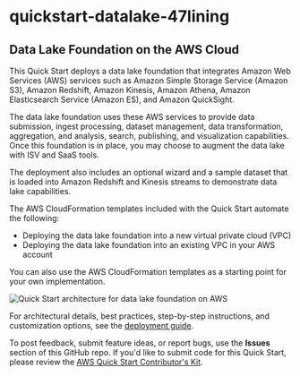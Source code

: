 # quickstart-datalake-47lining
## Data Lake Foundation on the AWS Cloud

This Quick Start deploys a data lake foundation that integrates Amazon Web Services (AWS) services such as Amazon Simple Storage Service (Amazon S3), Amazon Redshift, Amazon Kinesis, Amazon Athena, Amazon Elasticsearch Service (Amazon ES), and Amazon QuickSight.

The data lake foundation uses these AWS services to provide data submission, ingest processing, dataset management, data transformation, aggregation, and analysis, search, publishing, and visualization capabilities. Once this foundation is in place, you may choose to augment the data lake with ISV and SaaS tools.

The deployment also includes an optional wizard and a sample dataset that is loaded into Amazon Redshift and Kinesis streams to demonstrate data lake capabilities.

The AWS CloudFormation templates included with the Quick Start automate the following:

- Deploying the data lake foundation into a new virtual private cloud (VPC)
- Deploying the data lake foundation into an existing VPC in your AWS account

You can also use the AWS CloudFormation templates as a starting point for your own implementation.

![Quick Start architecture for data lake foundation on AWS](https://d0.awsstatic.com/partner-network/QuickStart/datasheets/data-lake-architecture-on-the-aws-cloud-47lining.png)

For architectural details, best practices, step-by-step instructions, and customization options, see the [deployment guide](https://fwd.aws/PbXWv).

To post feedback, submit feature ideas, or report bugs, use the **Issues** section of this GitHub repo.
If you'd like to submit code for this Quick Start, please review the [AWS Quick Start Contributor's Kit](https://aws-quickstart.github.io/). 
